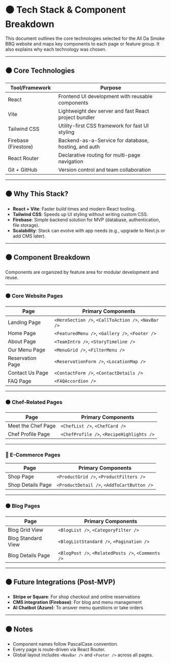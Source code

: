 # ⚫️ Tech Stack & Component Breakdown

This document outlines the core technologies selected for the All Da Smoke BBQ website and maps key components to each page or feature group. It also explains why each technology was chosen.

---

## ⚫️ Core Technologies

| Tool/Framework       | Purpose                                               |
| -------------------- | ----------------------------------------------------- |
| React                | Frontend UI development with reusable components      |
| Vite                 | Lightweight dev server and fast React project bundler |
| Tailwind CSS         | Utility-first CSS framework for fast UI styling       |
| Firebase (Firestore) | Backend-as-a-Service for database, hosting, and auth  |
| React Router         | Declarative routing for multi-page navigation         |
| Git + GitHub         | Version control and team collaboration                |

---

## ⚫️ Why This Stack?

- **React + Vite**: Faster build times and modern React tooling.
- **Tailwind CSS**: Speeds up UI styling without writing custom CSS.
- **Firebase**: Simple backend solution for MVP (database, authentication, file storage).
- **Scalability**: Stack can evolve with app needs (e.g., upgrade to Next.js or add CMS later).

---

## ⚫️ Component Breakdown

Components are organized by feature area for modular development and reuse.

---

### ⚫️ Core Website Pages

| Page             | Primary Components                                  |
| ---------------- | --------------------------------------------------- |
| Landing Page     | `<HeroSection />`, `<CallToAction />`, `<NavBar />` |
| Home Page        | `<FeaturedMenu />`, `<Gallery />`, `<Footer />`     |
| About Page       | `<TeamIntro />`, `<StoryTimeline />`                |
| Our Menu Page    | `<MenuGrid />`, `<FilterMenu />`                    |
| Reservation Page | `<ReservationForm />`, `<LocationMap />`            |
| Contact Us Page  | `<ContactForm />`, `<ContactDetails />`             |
| FAQ Page         | `<FAQAccordion />`                                  |

---

### ⚫️ Chef-Related Pages

| Page               | Primary Components                        |
| ------------------ | ----------------------------------------- |
| Meet the Chef Page | `<ChefList />`, `<ChefCard />`            |
| Chef Profile Page  | `<ChefProfile />`, `<RecipeHighlights />` |

---

### 🛒 E-Commerce Pages

| Page              | Primary Components                         |
| ----------------- | ------------------------------------------ |
| Shop Page         | `<ProductGrid />`, `<ProductFilters />`    |
| Shop Details Page | `<ProductDetail />`, `<AddToCartButton />` |

---

### ⚫️ Blog Pages

| Page               | Primary Components                                 |
| ------------------ | -------------------------------------------------- |
| Blog Grid View     | `<BlogList />`, `<CategoryFilter />`               |
| Blog Standard View | `<BlogListStandard />`, `<Pagination />`           |
| Blog Details Page  | `<BlogPost />`, `<RelatedPosts />`, `<Comments />` |

---

## ⚫️ Future Integrations (Post-MVP)

- **Stripe or Square**: For shop checkout and online reservations
- **CMS integration (Firebase)**: For blog and menu management
- **AI Chatbot (Azure)**: To answer menu questions or take orders

---

## ⚫️ Notes

- Component names follow PascalCase convention.
- Every page is route-driven via React Router.
- Global layout includes `<NavBar />` and `<Footer />` across all pages.

